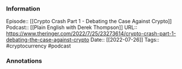 ### Information

Episode:: [[Crypto Crash Part 1 - Debating the Case Against Crypto]]
Podcast:: [[Plain English with Derek Thompson]]
URL:: https://www.theringer.com/2022/7/25/23273614/crypto-crash-part-1-debating-the-case-against-crypto
Date:: [[2022-07-26]]
Tags:: #cryptocurrency 
#podcast


### Annotations

